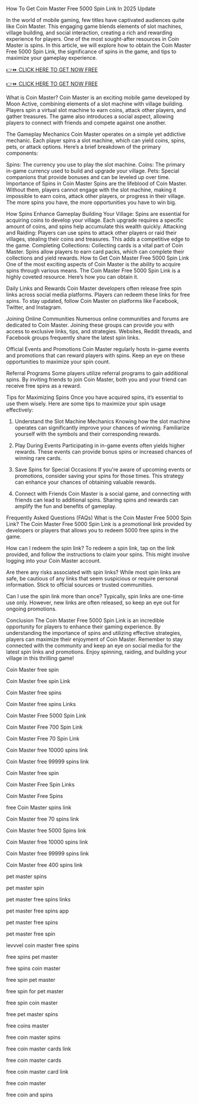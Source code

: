 How To Get Coin Master Free 5000 Spin Link In 2025 Update

In the world of mobile gaming, few titles have captivated audiences quite like Coin Master. This engaging game blends elements of slot machines, village building, and social interaction, creating a rich and rewarding experience for players. One of the most sought-after resources in Coin Master is spins. In this article, we will explore how to obtain the Coin Master Free 5000 Spin Link, the significance of spins in the game, and tips to maximize your gameplay experience.

[👉⏩ CLICK HERE TO GET NOW FREE](https://getfreelink.pro/CoinMaster/)

[👉⏩ CLICK HERE TO GET NOW FREE](https://getfreelink.pro/CoinMaster/)

What is Coin Master?
Coin Master is an exciting mobile game developed by Moon Active, combining elements of a slot machine with village building. Players spin a virtual slot machine to earn coins, attack other players, and gather treasures. The game also introduces a social aspect, allowing players to connect with friends and compete against one another.

The Gameplay Mechanics
Coin Master operates on a simple yet addictive mechanic. Each player spins a slot machine, which can yield coins, spins, pets, or attack options. Here’s a brief breakdown of the primary components:

Spins: The currency you use to play the slot machine.
Coins: The primary in-game currency used to build and upgrade your village.
Pets: Special companions that provide bonuses and can be leveled up over time.
Importance of Spins in Coin Master
Spins are the lifeblood of Coin Master. Without them, players cannot engage with the slot machine, making it impossible to earn coins, attack other players, or progress in their village. The more spins you have, the more opportunities you have to win big.

How Spins Enhance Gameplay
Building Your Village: Spins are essential for acquiring coins to develop your village. Each upgrade requires a specific amount of coins, and spins help accumulate this wealth quickly.
Attacking and Raiding: Players can use spins to attack other players or raid their villages, stealing their coins and treasures. This adds a competitive edge to the game.
Completing Collections: Collecting cards is a vital part of Coin Master. Spins allow players to earn card packs, which can complete their collections and yield rewards.
How to Get Coin Master Free 5000 Spin Link
One of the most exciting aspects of Coin Master is the ability to acquire spins through various means. The Coin Master Free 5000 Spin Link is a highly coveted resource. Here’s how you can obtain it.

Daily Links and Rewards
Coin Master developers often release free spin links across social media platforms. Players can redeem these links for free spins. To stay updated, follow Coin Master on platforms like Facebook, Twitter, and Instagram.

Joining Online Communities
Numerous online communities and forums are dedicated to Coin Master. Joining these groups can provide you with access to exclusive links, tips, and strategies. Websites, Reddit threads, and Facebook groups frequently share the latest spin links.

Official Events and Promotions
Coin Master regularly hosts in-game events and promotions that can reward players with spins. Keep an eye on these opportunities to maximize your spin count.

Referral Programs
Some players utilize referral programs to gain additional spins. By inviting friends to join Coin Master, both you and your friend can receive free spins as a reward.

Tips for Maximizing Spins
Once you have acquired spins, it’s essential to use them wisely. Here are some tips to maximize your spin usage effectively:

1. Understand the Slot Machine Mechanics
Knowing how the slot machine operates can significantly improve your chances of winning. Familiarize yourself with the symbols and their corresponding rewards.

2. Play During Events
Participating in in-game events often yields higher rewards. These events can provide bonus spins or increased chances of winning rare cards.

3. Save Spins for Special Occasions
If you're aware of upcoming events or promotions, consider saving your spins for those times. This strategy can enhance your chances of obtaining valuable rewards.

4. Connect with Friends
Coin Master is a social game, and connecting with friends can lead to additional spins. Sharing spins and rewards can amplify the fun and benefits of gameplay.

Frequently Asked Questions (FAQs)
What is the Coin Master Free 5000 Spin Link?
The Coin Master Free 5000 Spin Link is a promotional link provided by developers or players that allows you to redeem 5000 free spins in the game.

How can I redeem the spin link?
To redeem a spin link, tap on the link provided, and follow the instructions to claim your spins. This might involve logging into your Coin Master account.

Are there any risks associated with spin links?
While most spin links are safe, be cautious of any links that seem suspicious or require personal information. Stick to official sources or trusted communities.

Can I use the spin link more than once?
Typically, spin links are one-time use only. However, new links are often released, so keep an eye out for ongoing promotions.

Conclusion
The Coin Master Free 5000 Spin Link is an incredible opportunity for players to enhance their gaming experience. By understanding the importance of spins and utilizing effective strategies, players can maximize their enjoyment of Coin Master. Remember to stay connected with the community and keep an eye on social media for the latest spin links and promotions. Enjoy spinning, raiding, and building your village in this thrilling game!

Coin Master free spin

Coin Master free spin Link

Coin Master free spins

Coin Master free spins Links

Coin Master Free 5000 Spin Link

Coin Master Free 700 Spin Link

Coin Master Free 70 Spin Link

Coin Master free 10000 spins link

Coin Master free 99999 spins link

Coin Master free spin

Coin Master Free Spin Links

Coin Master Free Spins

free Coin Master spins link

Coin Master free 70 spins link

Coin Master free 5000 Spins link

Coin Master free 10000 spins link

Coin Master free 99999 spins link

Coin Master free 400 spins link

pet master spins

pet master spin

pet master free spins links

pet master free spins app

pet master free spins

pet master free spin

levvvel coin master free spins

free spins pet master

free spins coin master

free spin pet master

free spin for pet master

free spin coin master

free pet master spins

free coins master

free coin master spins

free coin master cards link

free coin master cards

free coin master card link

free coin master

free coin and spins
